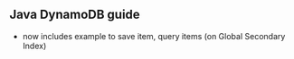 ## Java DynamoDB guide

- now includes example to save item, query items (on Global Secondary Index)

